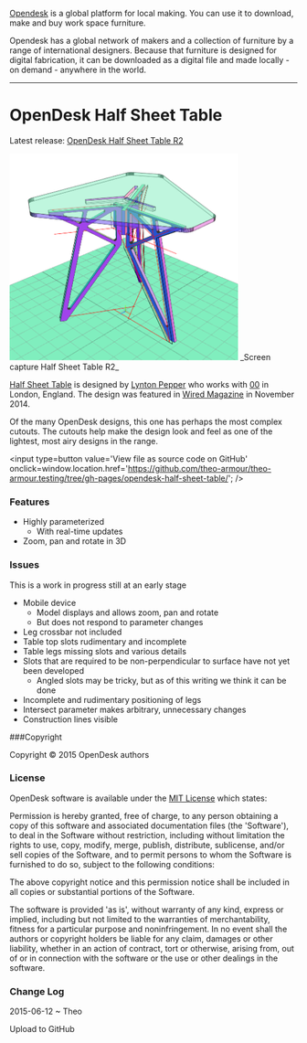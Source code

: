 [Opendesk]( https://www.opendesk.cc/ ) is a global platform for local making. You can use it to download, make and buy work space furniture.

Opendesk has a global network of makers and a collection of furniture by a range of international designers. Because that furniture is designed for digital fabrication, it can be downloaded as a digital file and made locally - on demand - anywhere in the world.
***

OpenDesk Half Sheet Table
===

Latest release: [OpenDesk Half Sheet Table R2](http://theo-armour.github.io/theo-armour.testing/opendesk-half-sheet-table/opendesk-half-sheet-table-r2.html )

<span style=display:none; >[View as web page]( http://theo-armour.github.io/theo-armour.testing/opendesk-half-sheet-table/ "View file as a web page." ) </span>  


<img src=half-sheet-table-r2.png width=400 />  
_Screen capture Half Sheet Table R2_

[Half Sheet Table]( https://www.opendesk.cc/zero/half-sheet-table ) is designed by [Lynton Pepper]( https://www.opendesk.cc/designers/lynton-pepper ) who works with
[00]( http://www.project00.cc/ ) in London, England. The design was featured in [Wired Magazine]( http://www.wired.co.uk/magazine/archive/2015/01/play/download-this-table )
in November 2014.

Of the many OpenDesk designs, this one has perhaps the most complex cutouts. 
The cutouts help make the design look and feel as one of the lightest, most airy designs in the range.


<input type=button value='View file as source code on GitHub' onclick=window.location.href='https://github.com/theo-armour/theo-armour.testing/tree/gh-pages/opendesk-half-sheet-table/'; />

### Features

* Highly parameterized
	* With real-time updates
* Zoom, pan and rotate in 3D

### Issues

This is a work in progress still at an early stage

* Mobile device
	* Model displays and allows zoom, pan and rotate
	* But does not respond to parameter changes
* Leg crossbar not included
* Table top slots rudimentary and incomplete
* Table legs missing slots and various details
* Slots that are required to be non-perpendicular to surface have not yet been developed
	* Angled slots may be tricky, but as of this writing we think it can be done
* Incomplete and rudimentary positioning of legs
* Intersect parameter makes arbitrary, unnecessary changes
* Construction lines visible


###Copyright

Copyright © 2015 OpenDesk authors


### License

OpenDesk software is available under the [MIT License]( http://en.wikipedia.org/wiki/MIT_License) which states:

Permission is hereby granted, free of charge, to any person obtaining a copy of this software and associated documentation files (the 'Software'),
to deal in the Software without restriction, including without limitation the rights to use, copy, modify, merge, publish, distribute, sublicense, and/or sell copies of the Software, and to permit persons to whom the Software is furnished to do so, subject to the following conditions:

The above copyright notice and this permission notice shall be included in all copies or substantial portions of the Software.

The software is provided 'as is', without warranty of any kind, express or implied, including but not limited to the warranties of merchantability, fitness for a particular purpose and noninfringement.
In no event shall the authors or copyright holders be liable for any claim, damages or other liability, whether in an action of contract, tort or otherwise, arising from, out of or in connection with the software or the use or other dealings in the software.



### Change Log

2015-06-12 ~ Theo

Upload to GitHub
